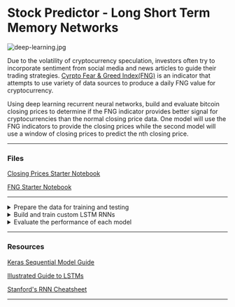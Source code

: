 # Stock Predictor - Long Short Term Memory Networks

![deep-learning.jpg](Images/deep-learning.jpg)

Due to the volatility of cryptocurrency speculation, investors often try to incorporate sentiment from social media and news articles to guide their trading strategies. [Cyrpto Fear & Greed Index(FNG)](https://alternative.me/crypto/fear-and-greed-index/) is an indicator that attempts to use variety of data sources to produce a daily FNG value for cryptocurrency. 

Using deep learning recurrent neural networks, build and evaluate bitcoin closing prices to determine if the FNG indicator provides better signal for cryptocurrencies than the normal closing price data. One model will use the FNG indicators to provide the closing prices while the second model will use a window of closing prices to predict the nth closing price.

- - -

### Files

[Closing Prices Starter Notebook](Starter_Code/lstm_stock_predictor_closing.ipynb)

[FNG Starter Notebook](Starter_Code/lstm_stock_predictor_fng.ipynb)

- - -
<details>
<summary>Prepare the data for training and testing</summary>
    
<br>1. Use of Starter code as a guide to create a Jupyter Notebook for each RNN that contains a function to help window the data for each dataset.</br>
    
    
    ```python
        # This function accepts the column number for the features (X) and the target (y). It chunks the data up with a rolling window of Xt-n to predict Xt. It returns a numpy array of X any y
    
        def window_data(df, window, feature_col_number, target_col_number):
        X = []
        y = []
        for i in range(len(df) - window - 1):
            features = df.iloc[i:(i + window), feature_col_number]
            target = df.iloc[(i + window), target_col_number]
            X.append(features)
            y.append(target)
        return np.array(X), np.array(y).reshape(-1, 1)
    ```
    
   <br>2. For Fear & Greed Model, use FNG values to try and predict the closing price while for closing price model, use the previous closing prices to predict the next closing prices.</br>
   
   
   ```python
        # Predict Closing Prices using a 10 day window of previous closing prices. Try a window size anywhere from 1 to 10 and see how the model performance changes
        window_size = 1

        # Column index 1 is the `Close` column & Column index 0 is the 'FNG'
        feature_column = 1
        target_column = 1
        X, y = window_data(df, window_size, feature_column, target_column)
   ```
    

<br>3. Each model will need to use 70% of the data for training and 30% of the data for testing.</br>
   
   ```python
        split = int(0.7 * len(X))
        X_train = X[: split - 1]
        X_test = X[split:]
        y_train = y[: split - 1]
        y_test = y[split:]
   ```
    
<br>4. Apply a MinMaxScaler to the X and y values to scale the data for the model.</br>
   
   ```python
        # Use MinMaxScaler to scale the data between 0 and 1. Importing the MinMaxScaler from sklearn
        from sklearn.preprocessing import MinMaxScaler
        # Create a MinMaxScaler object
        scaler = MinMaxScaler()
        # Fit the MinMaxScaler object with the features data X
        scaler.fit(X)
        # Scale the features training and testing sets
        X_train = scaler.transform(X_train)
        X_test = scaler.transform(X_test)
        # Fit the MinMaxScaler object with the target data Y
        scaler.fit(y)
        # Scale the target training and testing sets
        y_train = scaler.transform(y_train)
        y_test = scaler.transform(y_test)
   ```

<br>5. Finally, reshape the X_train and X_test values to fit the model's requirement of (samples, time steps, features).</br>
   
   ```python
        # Reshape the features for the model
        X_train = X_train.reshape((X_train.shape[0], X_train.shape[1], 1))
        X_test = X_test.reshape((X_test.shape[0], X_test.shape[1], 1))
   ```

</details>

<details>


<summary>Build and train custom LSTM RNNs</summary>
    
<br>1. Import the required library from tensorflow</br>
    
    ```python
        from tensorflow.keras.models import Sequential
        from tensorflow.keras.layers import LSTM, Dense, Dropout
    ```
    
<br>2. Define the model architecture</br>
   
   ```python
        # Build the LSTM model. 
   
        model = Sequential()

        number_units = 30
        dropout_fraction = 0.2
        # The return sequences need to be set to True if you are adding additional LSTM layers, but don't have to do this for the final layer. 
        # Layer 1
        model.add(LSTM(
            units=number_units,
            return_sequences=True,
            input_shape=(X_train.shape[1], 1))
            )
        model.add(Dropout(dropout_fraction))
        # Layer 2
        model.add(LSTM(units=number_units, return_sequences=True))
        model.add(Dropout(dropout_fraction))
        # Layer 3
        model.add(LSTM(units=number_units))
        model.add(Dropout(dropout_fraction))
        # Output layer
        model.add(Dense(1))
   ```
    
<br>3. Compile the model</br>
   
   ```python
       model.compile(optimizer="adam", loss="mean_squared_error")
   ```
<br>4. Summarize the model</br>
   
   ![lstm_model_summary.png](Images/lstm_model_summary.png)
   
   <br>5. Fit the model and train the data</br>
   
   ```python
        # Train the model
        # Use at least 10 epochs
        # Do not shuffle the data
        # Experiement with the batch size, but a smaller batch size is recommended
        model.fit(X_train, y_train, epochs=10, shuffle=False, batch_size=5, verbose=1)
   ```  
    
 | Closing Price                       | FNG                              |
 | ----------------------------------- | ----------------------------------- |
 | <img src="Images/closing_price_model.png" width="400" />  | <img src="Images/fng_model.png" width="400" />  |

</details>



<details>
<summary>Evaluate the performance of each model</summary>
    
<br>1. Evaluate the model using the `X_test` and `y_test` data</br>

| **Closing Price**              | **FNG**                        |
| :--------------------------: | :-------------------------- |
| Loss = 0.0060              | FNG Loss : 0.07320         |

* Closing Price model has a lower loss

<br>2. Use `X_test` data to make the predictions</br>

<br>3. Recover the original prices instead of the scaled version</br>

    ```python
        predicted_prices = scaler.inverse_transform(predicted)
        real_prices = scaler.inverse_transform(y_test.reshape(-1, 1))
    ```
<br>4. Create a DataFrame of Real (X) vs. Predicted Values</br>

| **Closing Price**                       | **FNG**                              |
| ----------------------------------- | ----------------------------------- |
| <img src="Images/closing_price_results.png" width="400" />  | <img src="Images/fng_results.png" width="400" />  |

* Closing Prices model tracks the actual values better over time.

<br>5. Plot the Real vs. Predicted values on a Line chart
 
| **Closing Price**                       | **FNG**                              |
| ----------------------------------- | ----------------------------------- |
| <img src="Images/closing_price_graph.png" width="500" />  | <img src="Images/fng_plot.png" width="500" />  |


* Window size 7 works best for the model.

</details>

- - -

### Resources

[Keras Sequential Model Guide](https://keras.io/getting-started/sequential-model-guide/)

[Illustrated Guide to LSTMs](https://towardsdatascience.com/illustrated-guide-to-lstms-and-gru-s-a-step-by-step-explanation-44e9eb85bf21)

[Stanford's RNN Cheatsheet](https://stanford.edu/~shervine/teaching/cs-230/cheatsheet-recurrent-neural-networks)

- - -
